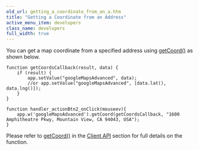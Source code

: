 ```yaml
---
old_url: getting_a_coordinate_from_an_a.htm
title: "Getting a Coordinate from an Address"
active_menu_item: developers
class_name: developers
full_width: true
---
```



You can get a map coordinate from a specified address using [getCoord()](/developers/documentation/scripting-apis/client-api/widget-object-functions/advanced-maps/getcoord) as shown below.

    function getCoordsCallback(result, data) {
        if (result) {
            app.setValue("googleMapsAdvanced", data);
            //or app.setValue("googleMapsAdvanced", [data.lat(), data.lng()]);
        }
    }
     
    function handler_actionBtn2_onClick(mouseev){
        app.w('googleMapsAdvanced').getCoord(getCoordsCallback, "1600 Amphitheatre Pkwy, Mountain View, CA 94043, USA");
    }
     
   

Please refer to [getCoord()](/developers/documentation/scripting-apis/client-api/widget-object-functions/advanced-maps/getcoord) in the [Client API](/developers/documentation/scripting-apis/client-api/) section for full details on the function.

